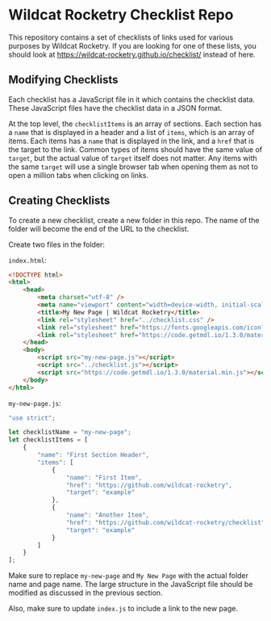 # Wildcat Rocketry Checklist Repo

This repository contains a set of checklists of links used for various purposes by Wildcat Rocketry.
If you are looking for one of these lists, you should look at https://wildcat-rocketry.github.io/checklist/ instead of here.

## Modifying Checklists

Each checklist has a JavaScript file in it which contains the checklist data.
These JavaScript files have the checklist data in a JSON format.

At the top level, the `checklistItems` is an array of sections.
Each section has a `name` that is displayed in a header and a list of `items`, which is an array of items.
Each items has a `name` that is displayed in the link, and a `href` that is the target to the link.
Common types of items should have the same value of `target`, but the actual value of `target` itself does not matter.
Any items with the same `target` will use a single browser tab when opening them as not to open a million tabs when clicking on links.

## Creating Checklists

To create a new checklist, create a new folder in this repo.
The name of the folder will become the end of the URL to the checklist.

Create two files in the folder:

`index.html`:
```html
<!DOCTYPE html>
<html>
    <head>
        <meta charset="utf-8" />
        <meta name="viewport" content="width=device-width, initial-scale=1" />
        <title>My New Page | Wildcat Rocketry</title>
        <link rel="stylesheet" href="../checklist.css" />
        <link rel="stylesheet" href="https://fonts.googleapis.com/icon?family=Material+Icons" />
        <link rel="stylesheet" href="https://code.getmdl.io/1.3.0/material.purple-blue.min.css" />
    </head>
    <body>
        <script src="my-new-page.js"></script>
        <script src="../checklist.js"></script>
        <script src="https://code.getmdl.io/1.3.0/material.min.js"></script>
    </body>
</html>
```

`my-new-page.js`:
```js
"use strict";

let checklistName = "my-new-page";
let checklistItems = [
    {
        "name": "First Section Header",
        "items": [
            {
                "name": "First Item",
                "href": "https://github.com/wildcat-rocketry",
                "target": "example"
            },
            {
                "name": "Another Item",
                "href": "https://github.com/wildcat-rocketry/checklist",
                "target": "example"
            }
        ]
    }
];
```

Make sure to replace `my-new-page` and `My New Page` with the actual folder name and page name.
The large structure in the JavaScript file should be modified as discussed in the previous section.

Also, make sure to update `index.js` to include a link to the new page.
